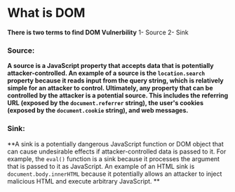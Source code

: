 # What is DOM 

**There is two terms to find DOM Vulnerbility**
  1- Source
  2- Sink
 
### Source:
 **A source is a JavaScript property that accepts data that is potentially attacker-controlled. An example of a source is the `location.search`
 property because it reads input from the query string, which is relatively simple for an attacker to control. Ultimately, 
 any property that can be controlled by the attacker is a potential source. This includes the referring URL (exposed by the `document.referrer` string),
 the user's cookies (exposed by the `document.cookie` string), and web messages.**
 
### Sink: 
  **A sink is a potentially dangerous JavaScript function or DOM object that can cause undesirable effects if attacker-controlled data is passed to it.
  For example, the `eval()` function is a sink because it processes the argument that is passed to it as JavaScript. An example of an HTML 
  sink is `document.body.innerHTML` because it potentially allows an attacker to inject malicious HTML and execute arbitrary JavaScript.
  **
